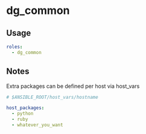 # dg_common

## Usage

```yaml
roles:
  - dg_common
```

## Notes

Extra packages can be defined per host via host_vars

```yaml
# $ANSIBLE_ROOT/host_vars/hostname

host_packages:
  - python
  - ruby
  - whatever_you_want
```
